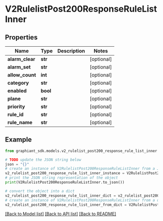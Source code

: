 # V2RulelistPost200ResponseRuleListInner


## Properties

Name | Type | Description | Notes
------------ | ------------- | ------------- | -------------
**alarm_clear** | **str** |  | [optional] 
**alarm_set** | **str** |  | [optional] 
**allow_count** | **int** |  | [optional] 
**category** | **str** |  | [optional] 
**enabled** | **bool** |  | [optional] 
**plane** | **str** |  | [optional] 
**priority** | **str** |  | [optional] 
**rule_id** | **str** |  | [optional] 
**rule_name** | **str** |  | [optional] 

## Example

```python
from graphiant_sdk.models.v2_rulelist_post200_response_rule_list_inner import V2RulelistPost200ResponseRuleListInner

# TODO update the JSON string below
json = "{}"
# create an instance of V2RulelistPost200ResponseRuleListInner from a JSON string
v2_rulelist_post200_response_rule_list_inner_instance = V2RulelistPost200ResponseRuleListInner.from_json(json)
# print the JSON string representation of the object
print(V2RulelistPost200ResponseRuleListInner.to_json())

# convert the object into a dict
v2_rulelist_post200_response_rule_list_inner_dict = v2_rulelist_post200_response_rule_list_inner_instance.to_dict()
# create an instance of V2RulelistPost200ResponseRuleListInner from a dict
v2_rulelist_post200_response_rule_list_inner_from_dict = V2RulelistPost200ResponseRuleListInner.from_dict(v2_rulelist_post200_response_rule_list_inner_dict)
```
[[Back to Model list]](../README.md#documentation-for-models) [[Back to API list]](../README.md#documentation-for-api-endpoints) [[Back to README]](../README.md)


